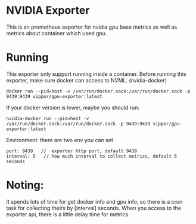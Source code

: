 
# NVIDIA Exporter
This is an prometheus exportor for nvidia gpu base metrics as well as metrics about container which used gpu.

# Running
This exporter only support running inside a container.
Before running this exporter, make sure docker can access to NVML. (nvidia-docker) 

    docker run --pid=host -v /var/run/docker.sock:/var/run/docker.sock -p 9439:9439 vippor/gpu-exporter:latest

If your docker version is lower, maybe you should run:

    nvidia-docker run --pid=host -v /var/run/docker.sock:/var/run/docker.sock -p 9439:9439 vippor/gpu-exporter:latest

Environment:
there are two env you can set

    port: 9439   //  exporter http port, default 9439
    interval: 5   // how much interval to collect metrics, default 5 seconds

# Noting:
It spends lots of time for get docker info and gpu info, so there is a cron task for collecting theirs by [interval] seconds.
When you access to the exporter api, there is a little delay time for metrics.   
       
  